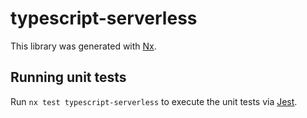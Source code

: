 # typescript-serverless

This library was generated with [Nx](https://nx.dev).

## Running unit tests

Run `nx test typescript-serverless` to execute the unit tests via [Jest](https://jestjs.io).
